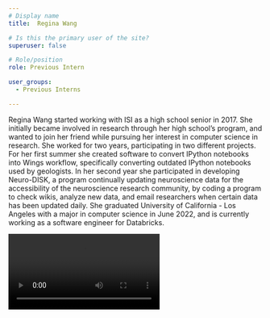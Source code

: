 ```yaml
---
# Display name
title:  Regina Wang

# Is this the primary user of the site?
superuser: false

# Role/position
role: Previous Intern

user_groups:
  - Previous Interns

---
```


Regina Wang started working with ISI as a high school senior in 2017. She initially became involved in research through her 
high school’s program, and wanted to join her friend while pursuing her interest in computer science in research. 
She worked for two years, participating in two different projects. For her first summer she created software to convert 
IPython notebooks into Wings workflow, specifically converting outdated IPython notebooks used by geologists. 
In her second year she participated in developing Neuro-DISK, a program continually updating neuroscience data for the 
accessibility of the neuroscience research community, by coding a program to check wikis, analyze new data, and email 
researchers when certain data has been updated daily. She graduated University of California - Los Angeles with a major in computer science in June 2022, and is currently working as a software engineer for Databricks.

<video style="width: auto; height: auto; max-width: calc(-100px + 100vw); max-height: calc(-200px + 100vh);">
  <source src="https://s3.mint.isi.edu/public/videos/regina%20wang.mp4" type="video/mp4">
</video>
